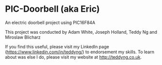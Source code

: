 # PIC-Doorbell (aka Eric)
An electric doorbell project using PIC16F84A

This project was conducted by Adam White, Joseph Holland, Teddy Ng and Miroslaw Blicharz

If you find this useful, please visit my LinkedIn page (https://www.linkedin.com/in/teddyng/) to endorsement my skills. To learn about was else I do, please visit my website at http://teddyng.co.uk.
